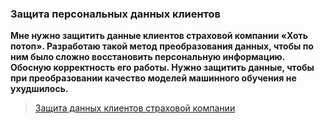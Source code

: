 ### Защита персональных данных клиентов
**Мне нужно защитить данные клиентов страховой компании «Хоть потоп». Разработаю такой метод преобразования данных, чтобы по ним было сложно восстановить персональную информацию. Обосную корректность его работы.
Нужно защитить данные, чтобы при преобразовании качество моделей машинного обучения не ухудшилось.**

> [Защита данных клиентов страховой компании](https://github.com/Mikhail-9/yandex_projects_praktimum/blob/master/insurance_data_scientist/insurance_data_scientist.ipynb)
